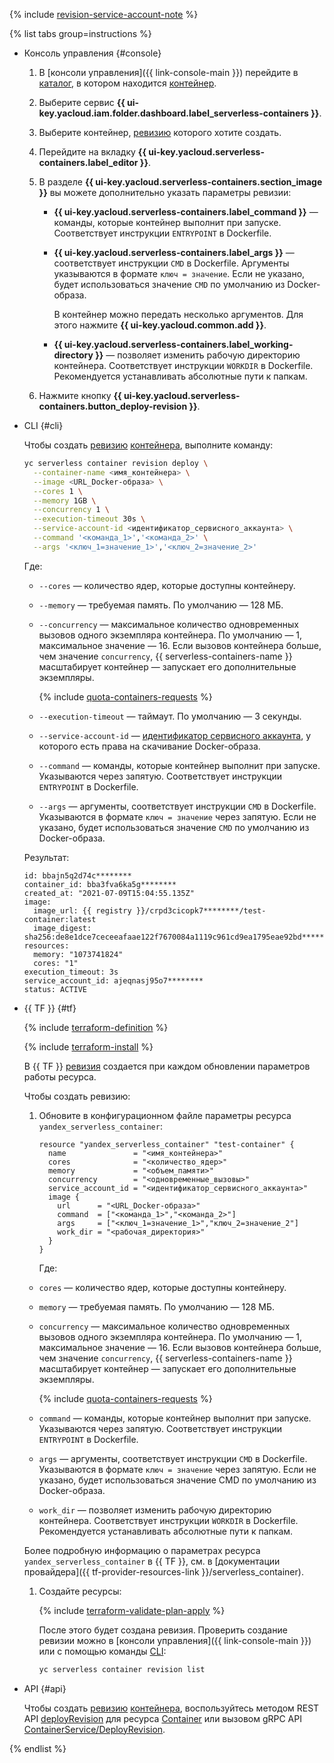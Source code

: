 {% include [revision-service-account-note](./revision-service-account-note.md) %}

{% list tabs group=instructions %}

- Консоль управления {#console}

  1. В [консоли управления]({{ link-console-main }}) перейдите в [каталог](../../resource-manager/concepts/resources-hierarchy.md#folder), в котором находится [контейнер](../../serverless-containers/concepts/container.md).
  1. Выберите сервис **{{ ui-key.yacloud.iam.folder.dashboard.label_serverless-containers }}**.
  1. Выберите контейнер, [ревизию](../../serverless-containers/concepts/container.md#revision) которого хотите создать.
  1. Перейдите на вкладку **{{ ui-key.yacloud.serverless-containers.label_editor }}**.
  1. В разделе **{{ ui-key.yacloud.serverless-containers.section_image }}** вы можете дополнительно указать параметры ревизии:
      * **{{ ui-key.yacloud.serverless-containers.label_command }}** — команды, которые контейнер выполнит при запуске. Соответствует инструкции `ENTRYPOINT` в Dockerfile.
      * **{{ ui-key.yacloud.serverless-containers.label_args }}** — соответствует инструкции `CMD` в Dockerfile. Аргументы указываются в формате `ключ = значение`. Если не указано, будет использоваться значение `CMD` по умолчанию из Docker-образа.

          В контейнер можно передать несколько аргументов. Для этого нажмите **{{ ui-key.yacloud.common.add }}**.

      * **{{ ui-key.yacloud.serverless-containers.label_working-directory }}** — позволяет изменить рабочую директорию контейнера. Соответствует инструкции `WORKDIR` в Dockerfile. Рекомендуется устанавливать абсолютные пути к папкам.

  1. Нажмите кнопку **{{ ui-key.yacloud.serverless-containers.button_deploy-revision }}**.

- CLI {#cli}

  Чтобы создать [ревизию](../../serverless-containers/concepts/container.md#revision) [контейнера](../../serverless-containers/concepts/container.md), выполните команду:

  ```bash
  yc serverless container revision deploy \
    --container-name <имя_контейнера> \
    --image <URL_Docker-образа> \
    --cores 1 \
    --memory 1GB \
    --concurrency 1 \
    --execution-timeout 30s \
    --service-account-id <идентификатор_сервисного_аккаунта> \
    --command '<команда_1>','<команда_2>' \
    --args '<ключ_1=значение_1>','<ключ_2=значение_2>'
  ```


  Где:
  * `--cores` — количество ядер, которые доступны контейнеру.
  * `--memory` — требуемая память. По умолчанию — 128 МБ.
  * `--concurrency` — максимальное количество одновременных вызовов одного экземпляра контейнера. По умолчанию — 1, максимальное значение — 16. Если вызовов контейнера больше, чем значение `concurrency`, {{ serverless-containers-name }} масштабирует контейнер — запускает его дополнительные экземпляры.

      {% include [quota-containers-requests](quota-containers-requests.md) %}

   * `--execution-timeout` — таймаут. По умолчанию — 3 секунды.
   * `--service-account-id` — [идентификатор сервисного аккаунта](../../iam/operations/sa/get-id.md), у которого есть права на скачивание Docker-образа.
   * `--command` — команды, которые контейнер выполнит при запуске. Указываются через запятую. Соответствует инструкции `ENTRYPOINT` в Dockerfile.
   * `--args` — аргументы, соответствует инструкции `CMD` в Dockerfile. Указываются в формате `ключ = значение` через запятую. Если не указано, будет использоваться значение `CMD` по умолчанию из Docker-образа.

  Результат:

  ```text
  id: bbajn5q2d74c********
  container_id: bba3fva6ka5g********
  created_at: "2021-07-09T15:04:55.135Z"
  image:
    image_url: {{ registry }}/crpd3cicopk7********/test-container:latest
    image_digest: sha256:de8e1dce7ceceeafaae122f7670084a1119c961cd9ea1795eae92bd********
  resources:
    memory: "1073741824"
    cores: "1"
  execution_timeout: 3s
  service_account_id: ajeqnasj95o7********
  status: ACTIVE
  ```

- {{ TF }} {#tf}

  {% include [terraform-definition](../../_tutorials/_tutorials_includes/terraform-definition.md) %}

  {% include [terraform-install](../../_includes/terraform-install.md) %}

  В {{ TF }} [ревизия](../../serverless-containers/concepts/container.md#revision) создается при каждом обновлении параметров работы ресурса.

  Чтобы создать ревизию:
  1. Обновите в конфигурационном файле параметры ресурса `yandex_serverless_container`:

     ```hcl
     resource "yandex_serverless_container" "test-container" {
       name               = "<имя_контейнера>"
       cores              = "<количество_ядер>"
       memory             = "<объем_памяти>"
       concurrency        = "<одновременные_вызовы>"
       service_account_id = "<идентификатор_сервисного_аккаунта>"
       image {
         url      = "<URL_Docker-образа>"
         command  = ["<команда_1>","<команда_2>"]
         args     = ["<ключ_1=значение_1>","ключ_2=значение_2"]
         work_dir = "<рабочая_директория>"
       }
     }
     ```

     Где:

    * `cores` — количество ядер, которые доступны контейнеру.
    * `memory` — требуемая память. По умолчанию — 128 МБ.
    * `concurrency` — максимальное количество одновременных вызовов одного экземпляра контейнера. По умолчанию — 1, максимальное значение — 16. Если вызовов контейнера больше, чем значение `concurrency`, {{ serverless-containers-name }} масштабирует контейнер — запускает его дополнительные экземпляры.

        {% include [quota-containers-requests](quota-containers-requests.md) %}

     * `command` — команды, которые контейнер выполнит при запуске. Указываются через запятую. Соответствует инструкции `ENTRYPOINT` в Dockerfile.
     * `args` — аргументы, соответствует инструкции `CMD` в Dockerfile. Указываются в формате `ключ = значение` через запятую. Если не указано, будет использоваться значение CMD по умолчанию из Docker-образа.
     * `work_dir` — позволяет изменить рабочую директорию контейнера. Соответствует инструкции `WORKDIR` в Dockerfile. Рекомендуется устанавливать абсолютные пути к папкам.

     Более подробную информацию о параметрах ресурса `yandex_serverless_container` в {{ TF }}, см. в [документации провайдера]({{ tf-provider-resources-link }}/serverless_container).

  1. Создайте ресурсы:

     {% include [terraform-validate-plan-apply](../../_tutorials/_tutorials_includes/terraform-validate-plan-apply.md) %}

     После этого будет создана ревизия. Проверить создание ревизии можно в [консоли управления]({{ link-console-main }}) или с помощью команды [CLI](../../cli/):

     ```bash
     yc serverless container revision list
     ```

- API {#api}

  Чтобы создать [ревизию](../../serverless-containers/concepts/container.md#revision) [контейнера](../../serverless-containers/concepts/container.md), воспользуйтесь методом REST API [deployRevision](../../serverless-containers/containers/api-ref/Container/deployRevision.md) для ресурса [Container](../../serverless-containers/containers/api-ref/Container/index.md) или вызовом gRPC API [ContainerService/DeployRevision](../../serverless-containers/containers/api-ref/grpc/container_service.md#DeployRevision).

{% endlist %}
